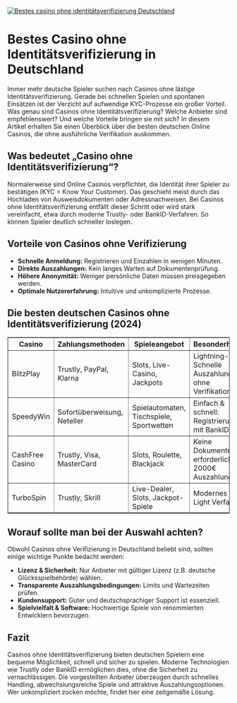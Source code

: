 [![Bestes casino ohne identitätsverifizierung Deutschland](https://123-caf.pages.dev/gitsignup.png)](https://vrmoo.ru/Bt82HjjY)

<h1>Bestes Casino ohne Identitätsverifizierung in Deutschland</h1> <p>Immer mehr deutsche Spieler suchen nach Casinos ohne lästige Identitätsverifizierung. Gerade bei schnellen Spielen und spontanen Einsätzen ist der Verzicht auf aufwendige KYC-Prozesse ein großer Vorteil. Was genau sind Casinos ohne Identitätsverifizierung? Welche Anbieter sind empfehlenswert? Und welche Vorteile bringen sie mit sich? In diesem Artikel erhalten Sie einen Überblick über die besten deutschen Online Casinos, die ohne ausführliche Verifikation auskommen.</p>  <h2>Was bedeutet „Casino ohne Identitätsverifizierung“?</h2> <p>Normalerweise sind Online Casinos verpflichtet, die Identität ihrer Spieler zu bestätigen (KYC = Know Your Customer). Das geschieht meist durch das Hochladen von Ausweisdokumenten oder Adressnachweisen. Bei Casinos ohne Identitätsverifizierung entfällt dieser Schritt oder wird stark vereinfacht, etwa durch moderne Trustly- oder BankID-Verfahren. So können Spieler deutlich schneller loslegen.</p>  <h2>Vorteile von Casinos ohne Verifizierung</h2> <ul>   <li><strong>Schnelle Anmeldung:</strong> Registrieren und Einzahlen in wenigen Minuten.</li>   <li><strong>Direkte Auszahlungen:</strong> Kein langes Warten auf Dokumentenprüfung.</li>   <li><strong>Höhere Anonymität:</strong> Weniger persönliche Daten müssen preisgegeben werden.</li>   <li><strong>Optimale Nutzererfahrung:</strong> Intuitive und unkomplizierte Prozesse.</li> </ul>  <h2>Die besten deutschen Casinos ohne Identitätsverifizierung (2024)</h2> <table border="1" cellpadding="8" cellspacing="0">   <thead>     <tr>       <th>Casino</th>       <th>Zahlungsmethoden</th>       <th>Spieleangebot</th>       <th>Besonderheiten</th>     </tr>   </thead>   <tbody>     <tr>       <td>BlitzPlay</td>       <td>Trustly, PayPal, Klarna</td>       <td>Slots, Live-Casino, Jackpots</td>       <td>Lightning-Schnelle Auszahlungen ohne Verifikation</td>     </tr>     <tr>       <td>SpeedyWin</td>       <td>Sofortüberweisung, Neteller</td>       <td>Spielautomaten, Tischspiele, Sportwetten</td>       <td>Einfach & schnell: Registrierung mit BankID</td>     </tr>     <tr>       <td>CashFree Casino</td>       <td>Trustly, Visa, MasterCard</td>       <td>Slots, Roulette, Blackjack</td>       <td>Keine Dokumente erforderlich bis 2000€ Auszahlung</td>     </tr>     <tr>       <td>TurboSpin</td>       <td>Trustly, Skrill</td>       <td>Live-Dealer, Slots, Jackpot-Spiele</td>       <td>Modernes KYC-Light Verfahren</td>     </tr>   </tbody> </table>  <h2>Worauf sollte man bei der Auswahl achten?</h2> <p>Obwohl Casinos ohne Verifizierung in Deutschland beliebt sind, sollten einige wichtige Punkte bedacht werden:</p> <ul>   <li><strong>Lizenz & Sicherheit:</strong> Nur Anbieter mit gültiger Lizenz (z.B. deutsche Glücksspielbehörde) wählen.</li>   <li><strong>Transparente Auszahlungsbedingungen:</strong> Limits und Wartezeiten prüfen.</li>   <li><strong>Kundensupport:</strong> Guter und deutschsprachiger Support ist essenziell.</li>   <li><strong>Spielvielfalt & Software:</strong> Hochwertige Spiele von renommierten Entwicklern bevorzugen.</li> </ul>  <h2>Fazit</h2> <p>Casinos ohne Identitätsverifizierung bieten deutschen Spielern eine bequeme Möglichkeit, schnell und sicher zu spielen. Moderne Technologien wie Trustly oder BankID ermöglichen dies, ohne die Sicherheit zu vernachlässigen. Die vorgestellten Anbieter überzeugen durch schnelles Handling, abwechslungsreiche Spiele und attraktive Auszahlungsoptionen. Wer unkompliziert zocken möchte, findet hier eine zeitgemäße Lösung.</p>